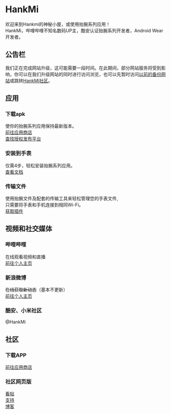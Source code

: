 # HankMi
欢迎来到Hankmi的神秘小屋，或使用抬腕系列应用！  
HankMi，哔哩哔哩不知名数码UP主，酷安认证抬腕系列开发者，Android Wear开发者。


## 公告栏
我们正在完成网站升级，这可能需要一段时间。在此期间，部分网站服务将受到影响，你可以在我们升级网站的同时进行访问浏览，也可以先暂时访问[以前的备份网站](https://hankmi.mysxl.cn/)或跳转[HankMi社区](https://support.hankmi.com/)。


## 应用

### 下载apk 
使你的抬腕系列应用保持最新版本。  
[前往应用商店](apps.md)  
[查找授权发布平台](to3rd.md)
### 安装到手表
仅需4步，轻松安装抬腕系列应用。  
[查看文档](install.md)
### 传输文件
使用抬腕文件及配套的传输工具来轻松管理您的手表文件,  
只需要将手表和手机连接到相同Wi-Fi。  
[获取插件](https://support.qq.com/products/350783/faqs/110472)


## 视频和社交媒体

### 哔哩哔哩
在线观看视频和直播  
[前往个人主页](https://space.bilibili.com/400656980)
### 新浪微博
~~在线获取新动态~~（基本不更新）  
[前往个人主页](https://weibo.com/u/6495434022)
### 酷安、小米社区
@HankMi


## 社区

### 下载APP
[前往应用商店](apps.md)
### 社区网页版
[看帖](https://support.qq.com/products/350783)  
[支持](https://support.qq.com/products/350783/faqs-more/)  
[博客](https://support.qq.com/products/350783/blog-archive)
